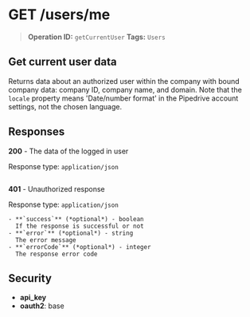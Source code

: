 # GET /users/me

> **Operation ID:** `getCurrentUser`
> **Tags:** `Users`

## Get current user data

Returns data about an authorized user within the company with bound company data: company ID, company name, and domain. Note that the `locale` property means 'Date/number format' in the Pipedrive account settings, not the chosen language.

## Responses

**200** - The data of the logged in user

Response type: `application/json`

```

```

**401** - Unauthorized response

Response type: `application/json`

```
- **`success`** (*optional*) - boolean
  If the response is successful or not
- **`error`** (*optional*) - string
  The error message
- **`errorCode`** (*optional*) - integer
  The response error code
```


## Security

- **api_key**
- **oauth2**: base